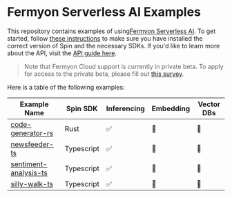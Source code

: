 # Fermyon Serverless AI Examples

This repository contains examples of using[Fermyon Serverless AI](https://developer.fermyon.com/cloud/serverless-ai). To get started, follow [these instructions](https://developer.fermyon.com/spin/serverless-ai-tutorial) to make sure you have installed the correct version of Spin and the necessary SDKs. If you'd like to learn more about the API, visit the [API guide here](https://developer.fermyon.com/spin/serverless-ai-api-guide).

> Note that Fermyon Cloud support is currently in private beta. To apply for access to the private beta, please fill out [this survey](https://fibsu0jcu2g.typeform.com/serverless-ai?utm_source=xxxxx&utm_medium=xxxxx&utm_campaign=xxxxx#hubspot_utk=xxxxx&hubspot_page_name=xxxxx&hubspot_page_url=xxxxx). 

Here is a table of the following examples:

| Example Name  | Spin SDK           |  Inferencing     |  Embedding    | Vector DBs |
| ------------- | ------------- | ------------- | ------------- | ------------- |
| [code-generator-rs](./code-generator-rs/)  | Rust  |  :white_check_mark:  | :red_circle:  |  :red_circle:  |
| [newsfeeder-ts](./newsfeeder-ts/)  | Typescript  |   :white_check_mark:  | :red_circle:  |  :red_circle:  |
| [sentiment-analysis-ts](./sentiment-analysis-ts/)  |  Typescript | :white_check_mark:  | :red_circle:  |  :red_circle:  |
| [silly-walk-ts](./silly-walk-ts/)  | Typescript | :white_check_mark:  | :red_circle:  |  :red_circle:  |

